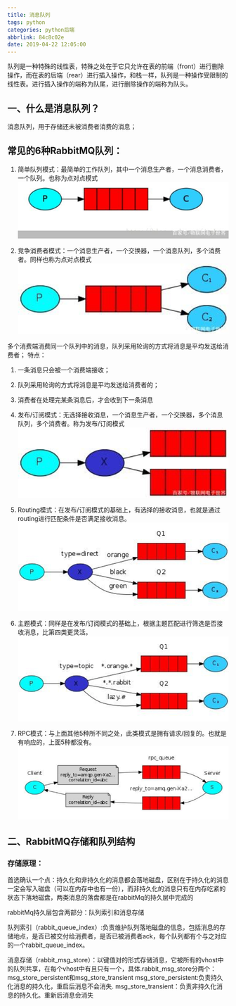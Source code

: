 ```yaml
---
title: 消息队列
tags: python
categories: python后端
abbrlink: 84c8c02e
date: 2019-04-22 12:05:00
---
```


队列是一种特殊的线性表，特殊之处在于它只允许在表的前端（front）进行删除操作，而在表的后端（rear）进行插入操作，和栈一样，队列是一种操作受限制的线性表。进行插入操作的端称为队尾，进行删除操作的端称为队头。

一、什么是消息队列？
--- 
消息队列，用于存储还未被消费者消费的消息； 

## 常见的6种RabbitMQ队列：

1. 简单队列模式：最简单的工作队列，其中一个消息生产者，一个消息消费者，一个队列。也称为点对点模式
![简单队列模式](消息队列/5.png)

2. 竞争消费者模式：一个消息生产者，一个交换器，一个消息队列，多个消费者。同样也称为点对点模式
![简单队列模式](消息队列/6.png)

多个消费端消费同一个队列中的消息，队列采用轮询的方式将消息是平均发送给消费者；
特点：

1. 一条消息只会被一个消费端接收；

2. 队列采用轮询的方式将消息是平均发送给消费者的；

3. 消费者在处理完某条消息后，才会收到下一条消息



3. 发布/订阅模式：无选择接收消息，一个消息生产者，一个交换器，多个消息队列，多个消费者。称为发布/订阅模式
![简单队列模式](消息队列/7.png)

4. Routing模式：在发布/订阅模式的基础上，有选择的接收消息，也就是通过routing进行匹配条件是否满足接收消息。
![简单队列模式](消息队列/8.png)

5. 主题模式：同样是在发布/订阅模式的基础上，根据主题匹配进行筛选是否接收消息，比第四类更灵活。
![简单队列模式](消息队列/9.png)

6. RPC模式：与上面其他5种所不同之处，此类模式是拥有请求/回复的。也就是有响应的，上面5种都没有。
![简单队列模式](消息队列/10.png)

二、RabbitMQ存储和队列结构
---
### 存储原理：
首选确认一个点：持久化和非持久化的消息都会落地磁盘，区别在于持久化的消息一定会写入磁盘（可以在内存中也有一份），而非持久化的消息只有在内存吃紧的状态下落地磁盘，两类消息的落盘都是在rabbitMq的持久层中完成的

rabbitMq持久层包含两部分：队列索引和消息存储

队列索引（rabbit_queue_index）:负责维护队列落地磁盘的信息，包括消息的存储地点，是否已被交付给消费者，是否已被消费者ack，每个队列都有个与之对应的一个rabbit_queue_index。

消息存储（rabbit_msg_store）：以键值对的形式存储消息，它被所有的vhost中的队列共享，在每个vhost中有且只有一个，具体.rabbit_msg_store分两个：msg_store_persistent和msg_store_transient
msg_store_persistent:负责持久化消息的持久化，重启后消息不会消失.
msg_store_transient：负责非持久化消息的持久化。重新后消息会消失


